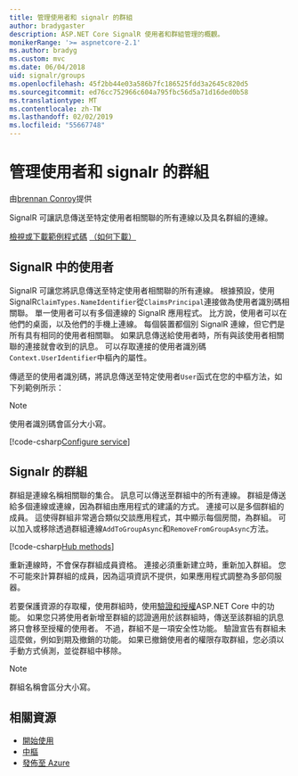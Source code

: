 ```yaml
---
title: 管理使用者和 signalr 的群組
author: bradygaster
description: ASP.NET Core SignalR 使用者和群組管理的概觀。
monikerRange: '>= aspnetcore-2.1'
ms.author: bradyg
ms.custom: mvc
ms.date: 06/04/2018
uid: signalr/groups
ms.openlocfilehash: 45f2bb44e03a586b7fc186525fdd3a2645c820d5
ms.sourcegitcommit: ed76cc752966c604a795fbc56d5a71d16ded0b58
ms.translationtype: MT
ms.contentlocale: zh-TW
ms.lasthandoff: 02/02/2019
ms.locfileid: "55667748"
---
```

# <a name="manage-users-and-groups-in-signalr"></a>管理使用者和 signalr 的群組

由[brennan Conroy](https://github.com/BrennanConroy)提供

SignalR 可讓訊息傳送至特定使用者相關聯的所有連線以及具名群組的連線。

[檢視或下載範例程式碼](https://github.com/aspnet/Docs/tree/master/aspnetcore/signalr/groups/sample/) [（如何下載）](xref:index#how-to-download-a-sample)

## <a name="users-in-signalr"></a>SignalR 中的使用者

SignalR 可讓您將訊息傳送至特定使用者相關聯的所有連線。 根據預設，使用 SignalR`ClaimTypes.NameIdentifier`從`ClaimsPrincipal`連接做為使用者識別碼相關聯。 單一使用者可以有多個連線的 SignalR 應用程式。 比方說，使用者可以在他們的桌面，以及他們的手機上連線。 每個裝置都個別 SignalR 連線，但它們是所有具有相同的使用者相關聯。 如果訊息傳送給使用者時，所有與該使用者相關聯的連接就會收到的訊息。 可以存取連接的使用者識別碼`Context.UserIdentifier`中樞內的屬性。

傳遞至的使用者識別碼，將訊息傳送至特定使用者`User`函式在您的中樞方法，如下列範例所示：

> [!NOTE]
> 使用者識別碼會區分大小寫。

[!code-csharp[Configure service](groups/sample/hubs/chathub.cs?range=29-32)]

## <a name="groups-in-signalr"></a>Signalr 的群組

群組是連線名稱相關聯的集合。 訊息可以傳送至群組中的所有連線。 群組是傳送給多個連線或連線，因為群組由應用程式的建議的方式。 連接可以是多個群組的成員。 這使得群組非常適合類似交談應用程式，其中顯示每個房間，為群組。 可以加入或移除透過群組連線`AddToGroupAsync`和`RemoveFromGroupAsync`方法。

[!code-csharp[Hub methods](groups/sample/hubs/chathub.cs?range=15-27)]

重新連線時，不會保存群組成員資格。 連接必須重新建立時，重新加入群組。 您不可能來計算群組的成員，因為這項資訊不提供，如果應用程式調整為多部伺服器。

若要保護資源的存取權，使用群組時，使用[驗證和授權](xref:signalr/authn-and-authz)ASP.NET Core 中的功能。 如果您只將使用者新增至群組的認證適用於該群組時，傳送至該群組的訊息將只會移至授權的使用者。 不過，群組不是一項安全性功能。 驗證宣告有群組未這麼做，例如到期及撤銷的功能。 如果已撤銷使用者的權限存取群組，您必須以手動方式偵測，並從群組中移除。

> [!NOTE]
> 群組名稱會區分大小寫。

## <a name="related-resources"></a>相關資源

* [開始使用](xref:tutorials/signalr)
* [中樞](xref:signalr/hubs)
* [發佈至 Azure](xref:signalr/publish-to-azure-web-app)
